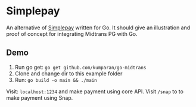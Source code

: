 # Simplepay

An alternative of [Simplepay](https://github.com/kumparan/go-midtrans/example/simplepay)
written for Go. It should give an illustration and proof of concept
for integrating Midtrans PG with Go.

## Demo

1. Run go get: `go get github.com/kumparan/go-midtrans`
2. Clone and change dir to this example folder
3. Run: `go build -o main && ./main`

Visit: `localhost:1234` and make payment using core API. Visit `/snap` to
to make payment using Snap.
